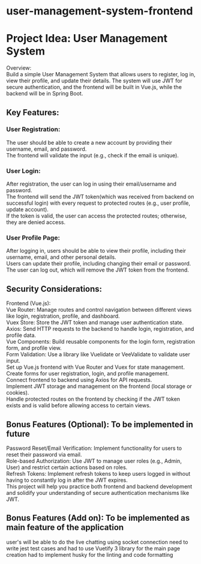 # user-management-system-frontend
# Project Idea: User Management System
Overview:<br/>
Build a simple User Management System that allows users to register, log in, view their profile, and update their details. The system will use JWT for secure authentication, and the frontend will be built in Vue.js, while the backend will be in Spring Boot.

## Key Features:
### User Registration:

The user should be able to create a new account by providing their username, email, and password.<br/>
The frontend will validate the input (e.g., check if the email is unique).<br/>

### User Login:
After registration, the user can log in using their email/username and password.<br/>
The frontend will send the JWT token(which was received from backend on successful login) with every request to protected routes (e.g., user profile, update account).<br/>
If the token is valid, the user can access the protected routes; otherwise, they are denied access.<br/>

### User Profile Page:
After logging in, users should be able to view their profile, including their username, email, and other personal details.<br/>
Users can update their profile, including changing their email or password.<br/>
The user can log out, which will remove the JWT token from the frontend.<br/>

## Security Considerations:
Frontend (Vue.js):<br/>
Vue Router: Manage routes and control navigation between different views like login, registration, profile, and dashboard.<br/>
Vuex Store: Store the JWT token and manage user authentication state.<br/>
Axios: Send HTTP requests to the backend to handle login, registration, and profile data.<br/>
Vue Components: Build reusable components for the login form, registration form, and profile view.<br/>
Form Validation: Use a library like Vuelidate or VeeValidate to validate user input.<br/>
Set up Vue.js frontend with Vue Router and Vuex for state management.<br/>
Create forms for user registration, login, and profile management.<br/>
Connect frontend to backend using Axios for API requests.<br/>
Implement JWT storage and management on the frontend (local storage or cookies).<br/>
Handle protected routes on the frontend by checking if the JWT token exists and is valid before allowing access to certain views.<br/>

## Bonus Features (Optional): To be implemented in future
Password Reset/Email Verification: Implement functionality for users to reset their password via email.<br/>
Role-based Authorization: Use JWT to manage user roles (e.g., Admin, User) and restrict certain actions based on roles.<br/>
Refresh Tokens: Implement refresh tokens to keep users logged in without having to constantly log in after the JWT expires.<br/>
This project will help you practice both frontend and backend development and solidify your understanding of secure authentication mechanisms like JWT.<br/>

## Bonus Features (Add on): To be implemented as main feature of the application
user's will be able to do the live chatting using socket connection
need to write jest test cases and had to use Vuetify 3 library for the main page creation
had to implement husky for the linting and code formatting